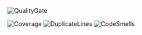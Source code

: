 ![QualityGate](https://sonarcloud.io/api/project_badges/quality_gate?project=ducktales)

  
  
![Coverage](https://sonarcloud.io/api/project_badges/measure?project=ducktales&metric=coverage)
![DuplicateLines](https://sonarcloud.io/api/project_badges/measure?project=ducktales&metric=duplicated_lines_density)
![CodeSmells](https://sonarcloud.io/api/project_badges/measure?project=ducktales&metric=code_smells)